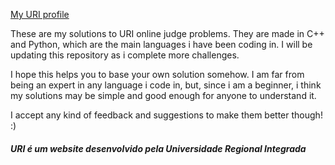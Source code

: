 [My URI profile](https://www.urionlinejudge.com.br/judge/pt/profile/526410)


These are my solutions to URI online judge problems. They are made in C++ and Python, which are the main languages i have been coding in. I will be updating this repository as i complete more challenges.

I hope this helps you to base your own solution somehow. I am far from being an expert in any language i code in, but, since i am a beginner, i think my solutions may be simple and good enough for anyone to understand it.

I accept any kind of feedback and suggestions to make them better though! :)

###### **URI é um website desenvolvido pela Universidade Regional Integrada**
